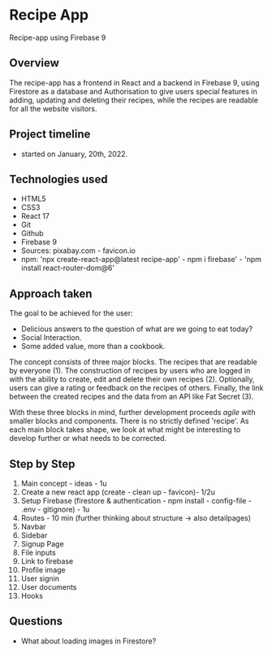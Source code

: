 # Recipe App

Recipe-app using Firebase 9

## Overview

The recipe-app has a frontend in React and a backend in Firebase 9, using Firestore as a database and Authorisation to give users special features in adding, updating and deleting their recipes, while the recipes are readable for all the website visitors. 

## Project timeline 

- started on January, 20th, 2022. 

## Technologies used

- HTML5
- CSS3 
- React 17
- Git
- Github
- Firebase 9
- Sources: pixabay.com - favicon.io
- npm: 'npx create-react-app@latest recipe-app' - npm i firebase' - 'npm install react-router-dom@6'
## Approach taken

The goal to be achieved for the user: 
- Delicious answers to the question of what are we going to eat today? 
- Social Interaction.
- Some added value, more than a cookbook. 

The concept consists of three major blocks. The recipes that are readable by everyone (1). The construction of recipes by users who are logged in with the ability to create, edit and delete their own recipes (2). Optionally, users can give a rating or feedback on the recipes of others. Finally, the link between the created recipes and the data from an API like Fat Secret (3).   

With these three blocks in mind, further development proceeds *agile* with smaller blocks and components. There is no strictly defined 'recipe'. As each main block takes shape, we look at what might be interesting to develop further or what needs to be corrected.

## Step by Step

1. Main concept - ideas - 1u 
2. Create a new react app (create - clean up - favicon)- 1/2u 
3. Setup Firebase (firestore & authentication - npm install - config-file - .env - gitignore) - 1u
4. Routes - 10 min (further thinking about structure -> also detailpages)
5. Navbar 
6. Sidebar
7. Signup Page
8. File inputs
9. Link to firebase
10. Profile image
11. User signin
12. User documents
13. Hooks

## Questions
 
- What about loading images in Firestore?  







